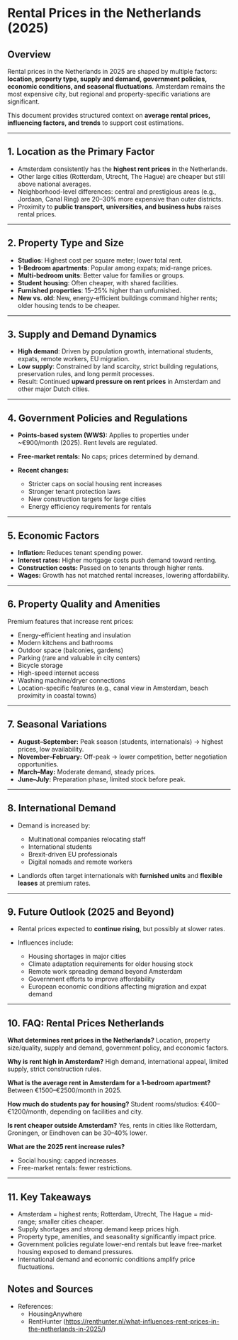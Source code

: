 # Rental Prices in the Netherlands (2025)

## Overview

Rental prices in the Netherlands in 2025 are shaped by multiple factors: **location, property type, supply and demand, government policies, economic conditions, and seasonal fluctuations**. Amsterdam remains the most expensive city, but regional and property-specific variations are significant.

This document provides structured context on **average rental prices, influencing factors, and trends** to support cost estimations.

---

## 1. Location as the Primary Factor

* Amsterdam consistently has the **highest rent prices** in the Netherlands.
* Other large cities (Rotterdam, Utrecht, The Hague) are cheaper but still above national averages.
* Neighborhood-level differences: central and prestigious areas (e.g., Jordaan, Canal Ring) are 20–30% more expensive than outer districts.
* Proximity to **public transport, universities, and business hubs** raises rental prices.

---

## 2. Property Type and Size

* **Studios**: Highest cost per square meter; lower total rent.
* **1-Bedroom apartments**: Popular among expats; mid-range prices.
* **Multi-bedroom units**: Better value for families or groups.
* **Student housing**: Often cheaper, with shared facilities.
* **Furnished properties**: 15–25% higher than unfurnished.
* **New vs. old**: New, energy-efficient buildings command higher rents; older housing tends to be cheaper.

---

## 3. Supply and Demand Dynamics

* **High demand**: Driven by population growth, international students, expats, remote workers, EU migration.
* **Low supply**: Constrained by land scarcity, strict building regulations, preservation rules, and long permit processes.
* Result: Continued **upward pressure on rent prices** in Amsterdam and other major Dutch cities.

---

## 4. Government Policies and Regulations

* **Points-based system (WWS):** Applies to properties under \~€900/month (2025). Rent levels are regulated.
* **Free-market rentals:** No caps; prices determined by demand.
* **Recent changes:**

  * Stricter caps on social housing rent increases
  * Stronger tenant protection laws
  * New construction targets for large cities
  * Energy efficiency requirements for rentals

---

## 5. Economic Factors

* **Inflation:** Reduces tenant spending power.
* **Interest rates:** Higher mortgage costs push demand toward renting.
* **Construction costs:** Passed on to tenants through higher rents.
* **Wages:** Growth has not matched rental increases, lowering affordability.

---

## 6. Property Quality and Amenities

Premium features that increase rent prices:

* Energy-efficient heating and insulation
* Modern kitchens and bathrooms
* Outdoor space (balconies, gardens)
* Parking (rare and valuable in city centers)
* Bicycle storage
* High-speed internet access
* Washing machine/dryer connections
* Location-specific features (e.g., canal view in Amsterdam, beach proximity in coastal towns)

---

## 7. Seasonal Variations

* **August–September:** Peak season (students, internationals) → highest prices, low availability.
* **November–February:** Off-peak → lower competition, better negotiation opportunities.
* **March–May:** Moderate demand, steady prices.
* **June–July:** Preparation phase, limited stock before peak.

---

## 8. International Demand

* Demand is increased by:

  * Multinational companies relocating staff
  * International students
  * Brexit-driven EU professionals
  * Digital nomads and remote workers
* Landlords often target internationals with **furnished units** and **flexible leases** at premium rates.

---

## 9. Future Outlook (2025 and Beyond)

* Rental prices expected to **continue rising**, but possibly at slower rates.
* Influences include:

  * Housing shortages in major cities
  * Climate adaptation requirements for older housing stock
  * Remote work spreading demand beyond Amsterdam
  * Government efforts to improve affordability
  * European economic conditions affecting migration and expat demand

---

## 10. FAQ: Rental Prices Netherlands

**What determines rent prices in the Netherlands?**
Location, property size/quality, supply and demand, government policy, and economic factors.

**Why is rent high in Amsterdam?**
High demand, international appeal, limited supply, strict construction rules.

**What is the average rent in Amsterdam for a 1-bedroom apartment?**
Between €1500–€2500/month in 2025.

**How much do students pay for housing?**
Student rooms/studios: €400–€1200/month, depending on facilities and city.

**Is rent cheaper outside Amsterdam?**
Yes, rents in cities like Rotterdam, Groningen, or Eindhoven can be 30–40% lower.

**What are the 2025 rent increase rules?**

* Social housing: capped increases.
* Free-market rentals: fewer restrictions.

---

## 11. Key Takeaways

* Amsterdam = highest rents; Rotterdam, Utrecht, The Hague = mid-range; smaller cities cheaper.
* Supply shortages and strong demand keep prices high.
* Property type, amenities, and seasonality significantly impact price.
* Government policies regulate lower-end rentals but leave free-market housing exposed to demand pressures.
* International demand and economic conditions amplify price fluctuations.

## Notes and Sources

- References:
  - HousingAnywhere
  - RentHunter (https://renthunter.nl/what-influences-rent-prices-in-the-netherlands-in-2025/)
